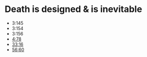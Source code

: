 # Death is designed & is inevitable

- 3:145
- 3:154
- 3:156
- [4:78](https://quran.com/4/78)
- [33:16](https://quran.com/33/16)
- [56:60](https://quran.com/56/60)
